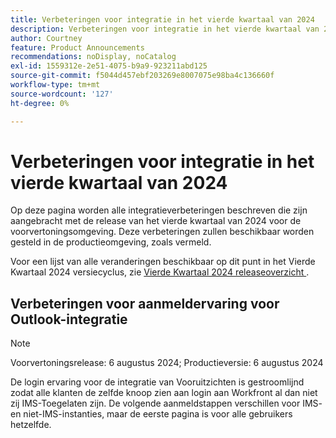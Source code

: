 ```yaml
---
title: Verbeteringen voor integratie in het vierde kwartaal van 2024
description: Verbeteringen voor integratie in het vierde kwartaal van 2024
author: Courtney
feature: Product Announcements
recommendations: noDisplay, noCatalog
exl-id: 1559312e-2e51-4075-b9a9-923211abd125
source-git-commit: f5044d457ebf203269e8007075e98ba4c136660f
workflow-type: tm+mt
source-wordcount: '127'
ht-degree: 0%

---
```


# Verbeteringen voor integratie in het vierde kwartaal van 2024

Op deze pagina worden alle integratieverbeteringen beschreven die zijn aangebracht met de release van het vierde kwartaal van 2024 voor de voorvertoningsomgeving. Deze verbeteringen zullen beschikbaar worden gesteld in de productieomgeving, zoals vermeld.

Voor een lijst van alle veranderingen beschikbaar op dit punt in het Vierde Kwartaal 2024 versiecyclus, zie [ Vierde Kwartaal 2024 releaseoverzicht ](/help/quicksilver/product-announcements/product-releases/24-q4-release-activity/24-q4-release-overview.md).

## Verbeteringen voor aanmeldervaring voor Outlook-integratie

>[!NOTE]
>
>Voorvertoningsrelease: 6 augustus 2024; Productieversie: 6 augustus 2024

De login ervaring voor de integratie van Vooruitzichten is gestroomlijnd zodat alle klanten de zelfde knoop zien aan login aan Workfront al dan niet zij IMS-Toegelaten zijn. De volgende aanmeldstappen verschillen voor IMS- en niet-IMS-instanties, maar de eerste pagina is voor alle gebruikers hetzelfde.
